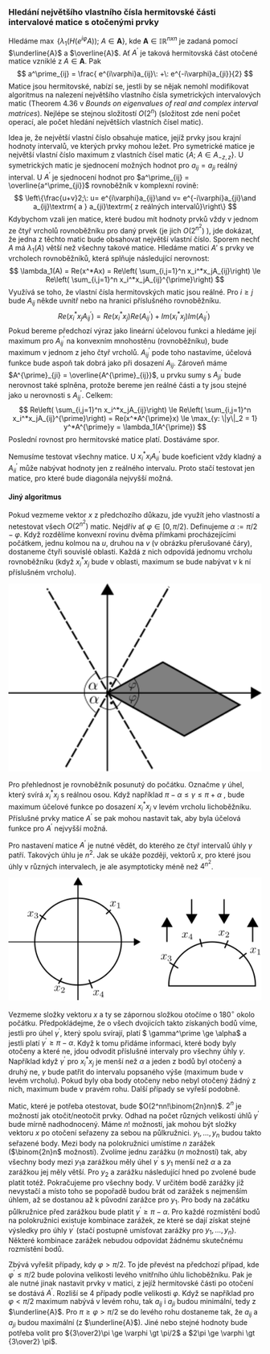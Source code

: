 

### Hledání největšího vlastního čísla hermitovské části intervalové matice s otočenými prvky

Hledáme $\max \:\{\lambda_1(H(e^{i\varphi}A));\: A \in \boldsymbol{A}\}$, kde $\boldsymbol{A} \in \mathbb{IR}^{nxn}$ je zadaná pomocí $\underline{A}$ a $\overline{A}$. Ať $A^\prime$ je taková hermitovská část otočené matice vzniklé z $A \in \boldsymbol{A}$. Pak
$$
a^\prime_{ij} = \frac{ e^{i\varphi}a_{ij}\: +\: e^{-i\varphi}a_{ji}}{2}
$$
Matice jsou hermitovské, nabízí se, jestli by se nějak nemohl modifikovat algoritmus na nalezení největšího vlastního čísla symetrických intervalových matic (Theorem 4.36 v *Bounds on eigenvalues of real and complex interval matrices*). Nejlépe se stejnou složitostí $O(2^n)$ (složitost zde není počet operací, ale počet hledání největších vlastních čísel matic). 

Idea je, že největší vlastní číslo obsahuje matice, jejíž prvky jsou krajní hodnoty intervalů, ve kterých prvky mohou ležet. Pro symetrické matice je největší vlastní číslo maximum z vlastních čísel matic $\{A;\: A \in A_{-z,z}\}$. U symetrických matic je sjednocení možných hodnot pro $a_{ij} = a_{ji}$ reálný interval. U $A^\prime$ je sjednocení hodnot pro $a^\prime_{ij} = \overline{a^\prime_{ji}}$ rovnoběžník v komplexní rovině:
$$
\left\{\frac{u+v}2;\: u= e^{i\varphi}a_{ij}\and v= e^{-i\varphi}a_{ji}\and a_{ij}\textrm{ a } a_{ji}\textrm{ z reálných intervalů}\right\}
$$
Kdybychom vzali jen matice, které budou mít hodnoty prvků vždy v jednom ze čtyř vrcholů rovnoběžníku pro daný prvek (je jich $O(2^{n^2})$ ), jde dokázat, že jedna z těchto matic bude obsahovat největší vlastní číslo. Sporem nechť $A$ má $\lambda_1(A)$ větší než všechny takové matice. Hledáme matici $A'$ s prvky ve vrcholech rovnoběžníků, která splňuje následující nerovnost:
$$
\lambda_1(A) = Re(x^*Ax) = Re\left( \sum_{i,j=1}^n x_i^*x_jA_{ij}\right) \le 
Re\left( \sum_{i,j=1}^n x_i^*x_jA_{ij}^{\prime}\right)
$$
Využívá se toho, že vlastní čísla hermitovských matic jsou reálné. Pro $i \ge j$ bude $A_{ij}$ někde uvnitř nebo na hranici příslušného rovnoběžníku.
$$
Re(x_i^*x_jA^{\prime}_{ij}) = Re(x_i^*x_j)Re(A^{\prime}_{ij}) + Im(x_i^*x_j)Im(A^{\prime}_{ij})\
$$
Pokud bereme předchozí výraz jako lineární účelovou funkci a hledáme její maximum pro $A^\prime_{ij}$ na konvexním mnohostěnu (rovnoběžníku), bude maximum v jednom z jeho čtyř vrcholů.  $A^{\prime}_{ij}$ pode toho nastavíme, účelová funkce bude aspoň tak dobrá jako při dosazení $A_{ij}$. Zároveň máme $A^{\prime}_{ji} = \overline{A^{\prime}_{ij}}$, u prvku sumy s $A^{\prime}_{ji}$ bude nerovnost také splněna, protože bereme jen reálné části a ty jsou stejné jako u nerovnosti s $A^{\prime}_{ij}$. Celkem:
$$
Re\left( \sum_{i,j=1}^n x_i^*x_jA_{ij}\right) \le 
Re\left( \sum_{i,j=1}^n x_i^*x_jA_{ij}^{\prime}\right) = Re(x^*A^{\prime}x) \le \max_{y: \|y\|_2 = 1} y^*A^{\prime}y = \lambda_1(A^{\prime})
$$
Poslední rovnost pro hermitovské matice platí. Dostáváme spor.

Nemusíme testovat všechny matice. U $x_i^*x_iA^\prime_{ii}$ bude koeficient vždy kladný a $A^\prime_{ii}$ může nabývat hodnoty jen z reálného intervalu. Proto stačí testovat jen matice, pro které bude diagonála nejvyšší možná.



#### Jiný algoritmus

Pokud vezmeme vektor $x$ z předchozího důkazu, jde využít jeho vlastností a netestovat všech $O(2^{n^2})$ matic. Nejdřív ať $\varphi \in [0, \pi/2)$. Definujeme $\alpha := \pi/2 - \varphi$. Když rozdělíme konvexní rovinu dvěma přímkami procházejícími počátkem, jednu kolmou na $u$, druhou na $v$ (v obrázku přerušované čáry), dostaneme čtyři souvislé oblasti. Každá z nich odpovídá jednomu vrcholu rovnoběžníku (když $x_i^*x_j$ bude v oblasti, maximum se bude nabývat v k ní příslušném vrcholu). 

<img src="osy.svg" alt="osy" style="zoom:300%;" />

Pro přehlednost je rovnoběžník posunutý do počátku. Označme $\gamma$ úhel, který svírá  $x_i^*x_j$ s reálnou osou. Když například $\pi - \alpha \le \gamma \le \pi + \alpha$ , bude maximum účelové funkce po dosazení  $x_i^*x_j$ v levém vrcholu lichoběžníku. Příslušné prvky matice $A^\prime$ se pak mohou nastavit tak, aby byla účelová funkce pro $A^\prime$ nejvyšší možná.

Pro nastavení matice $A^\prime$ je nutné vědět, do kterého ze čtyř intervalů úhly $\gamma$ patří. Takových úhlu je $n^2$. Jak se ukáže později, vektorů $x$, pro které jsou úhly v různých intervalech, je ale asymptoticky méně než $4^{n^2}$.

<img src="circle.svg" alt="circle" style="zoom: 250%;" />

Vezmeme složky vektoru $x$ a ty se zápornou složkou otočíme o $180^{\circ}$ okolo počátku. Předpokládejme, že o všech dvojicích takto získaných bodů víme, jestli pro úhel $\gamma^\prime$, který spolu svírají, platí $ \gamma^\prime \ge \alpha$ a jestli platí  $\gamma^\prime \ge \pi - \alpha$. Když k tomu přidáme informaci, které body byly otočeny a které ne, jdou odvodit příslušné intervaly pro všechny úhly $\gamma$. Například když $\gamma^\prime$ pro $x_i^*x_j$ je menší než $\alpha$ a jeden z bodů byl otočený a druhý ne, $\gamma$ bude patřit do intervalu popsaného výše (maximum bude v levém vrcholu). Pokud byly oba body otočeny nebo nebyl otočený žádný z nich, maximum bude v pravém rohu. Další případy se vyřeší podobně.

Matic, které je potřeba otestovat, bude $O(2^nn!\binom{2n}nn)$. $2^n$ je možností jak otočit/neotočit prvky.  Odhad na počet různých velikostí úhlů $\gamma^\prime$ bude mírně nadhodnocený. Máme $n!$ možností, jak mohou být složky vektoru $x$ po otočení seřazeny za sebou na půlkružnici. $y_1, \dots,y_n$ budou takto seřazené body. Mezi body na polokružnici umístíme $n$ zarážek ($\binom{2n}n$ možností). Zvolíme jednu zarážku ($n$ možností) tak, aby všechny body mezi $y_1$a zarážkou měly úhel $\gamma^\prime$ s  $y_1$ menší než $\alpha$ a za zarážkou jej měly větší. Pro $y_2$ a zarážku následující hned po zvolené bude platit totéž. Pokračujeme pro všechny body. V určitém bodě zarážky již nevystačí a místo toho se popořadě budou brát od zarážek s nejmenším úhlem, až se dostanou až k původní zarážce pro $y_1$. Pro body na začátku půlkružnice před zarážkou bude platit $\gamma^\prime \ge \pi - \alpha$. Pro každé rozmístění bodů na polokružnici existuje kombinace zarážek, ze které se dají získat stejné výsledky pro úhly $\gamma^\prime$ (stačí postupně umísťovat zarážky pro $y_1, \dots,y_n$). Některé kombinace zarážek nebudou odpovídat žádnému skutečnému rozmístění bodů.

Zbývá vyřešit případy, kdy $\varphi \gt \pi/2$.  To jde převést na předchozí případ, kde $\varphi^\prime \le \pi/2$ bude polovina velikosti levého vnitřního úhlu lichoběžníku. Pak je ale nutné jinak nastavit prvky v matici, z jejíž hermitovské části po otočení se dostává $A^\prime$. Rozliší se 4 případy podle velikosti $\varphi$. Když se například pro $\varphi \lt \pi/2$ maximum nabývá v levém rohu, tak $a_{ij}$ i $a_{ji}$ budou minimální, tedy z  $\underline{A}$. Pro $\pi \ge \varphi \gt \pi/2$ se do levého rohu dostaneme tak, že $a_{ij}$ a $a_{ji}$ budou maximální (z  $\underline{A}$). Jiné nebo stejné hodnoty bude potřeba volit pro ${3\over2}\pi \ge \varphi \gt \pi/2$ a $2\pi \ge \varphi \gt {3\over2} \pi$.